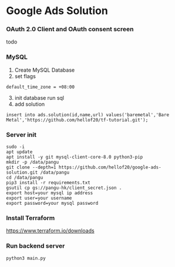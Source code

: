 # Google Ads Solution

### OAuth 2.0 Client and OAuth consent screen
todo

### MySQL
1. Create MySQL Database
2. set flags
```
default_time_zone = +08:00
```
3. init database
  run sql
4. add solution
```
insert into ads.solution(id,name,url) values('baremetal','Bare Metal','https://github.com/hellof20/tf-tutorial.git');
```

### Server init
```
sudo -i
apt update
apt install -y git mysql-client-core-8.0 python3-pip
mkdir -p /data/pangu
git clone --depth=1 https://github.com/hellof20/google-ads-solution.git /data/pangu
cd /data/pangu
pip3 install -r requirements.txt
gsutil cp gs://pangu-hk/client_secret.json .
export host=your mysql ip address
export user=your username
export password=your mysql password
```

### Install Terraform
https://www.terraform.io/downloads

### Run backend server
```
python3 main.py
```
